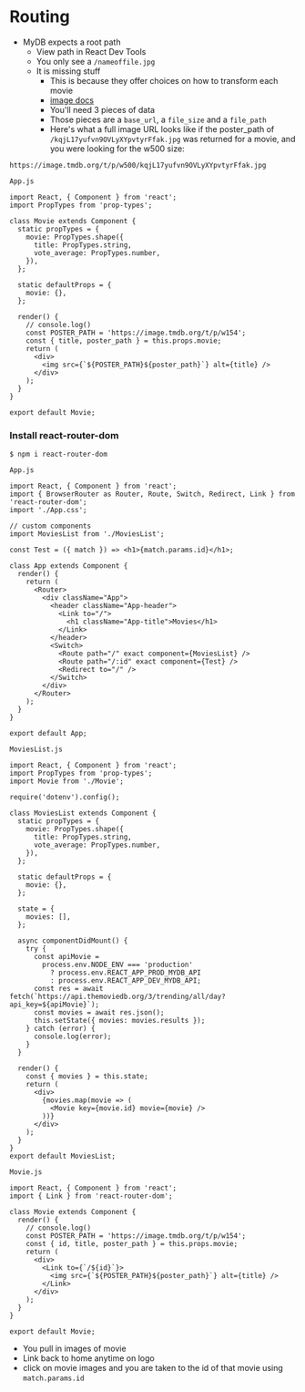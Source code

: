 # Routing
* MyDB expects a root path
    - View path in React Dev Tools
    - You only see a `/nameoffile.jpg`
    - It is missing stuff
        + This is because they offer choices on how to transform each movie
        + [image docs](https://developers.themoviedb.org/3/getting-started/images)
        + You'll need 3 pieces of data
        + Those pieces are a `base_url`, a `file_size` and a `file_path`
        + Here's what a full image URL looks like if the poster_path of `/kqjL17yufvn9OVLyXYpvtyrFfak.jpg` was returned for a movie, and you were looking for the w500 size:

`https://image.tmdb.org/t/p/w500/kqjL17yufvn9OVLyXYpvtyrFfak.jpg`

`App.js`

```
import React, { Component } from 'react';
import PropTypes from 'prop-types';

class Movie extends Component {
  static propTypes = {
    movie: PropTypes.shape({
      title: PropTypes.string,
      vote_average: PropTypes.number,
    }),
  };

  static defaultProps = {
    movie: {},
  };

  render() {
    // console.log()
    const POSTER_PATH = 'https://image.tmdb.org/t/p/w154';
    const { title, poster_path } = this.props.movie;
    return (
      <div>
        <img src={`${POSTER_PATH}${poster_path}`} alt={title} />
      </div>
    );
  }
}

export default Movie;
```

### Install react-router-dom
`$ npm i react-router-dom`

`App.js`

```
import React, { Component } from 'react';
import { BrowserRouter as Router, Route, Switch, Redirect, Link } from 'react-router-dom';
import './App.css';

// custom components
import MoviesList from './MoviesList';

const Test = ({ match }) => <h1>{match.params.id}</h1>;

class App extends Component {
  render() {
    return (
      <Router>
        <div className="App">
          <header className="App-header">
            <Link to="/">
              <h1 className="App-title">Movies</h1>
            </Link>
          </header>
          <Switch>
            <Route path="/" exact component={MoviesList} />
            <Route path="/:id" exact component={Test} />
            <Redirect to="/" />
          </Switch>
        </div>
      </Router>
    );
  }
}

export default App;

```

`MoviesList.js`

```
import React, { Component } from 'react';
import PropTypes from 'prop-types';
import Movie from './Movie';

require('dotenv').config();

class MoviesList extends Component {
  static propTypes = {
    movie: PropTypes.shape({
      title: PropTypes.string,
      vote_average: PropTypes.number,
    }),
  };

  static defaultProps = {
    movie: {},
  };

  state = {
    movies: [],
  };

  async componentDidMount() {
    try {
      const apiMovie =
        process.env.NODE_ENV === 'production'
          ? process.env.REACT_APP_PROD_MYDB_API
          : process.env.REACT_APP_DEV_MYDB_API;
      const res = await fetch(`https://api.themoviedb.org/3/trending/all/day?api_key=${apiMovie}`);
      const movies = await res.json();
      this.setState({ movies: movies.results });
    } catch (error) {
      console.log(error);
    }
  }

  render() {
    const { movies } = this.state;
    return (
      <div>
        {movies.map(movie => (
          <Movie key={movie.id} movie={movie} />
        ))}
      </div>
    );
  }
}
export default MoviesList;
```

`Movie.js`

```
import React, { Component } from 'react';
import { Link } from 'react-router-dom';

class Movie extends Component {
  render() {
    // console.log()
    const POSTER_PATH = 'https://image.tmdb.org/t/p/w154';
    const { id, title, poster_path } = this.props.movie;
    return (
      <div>
        <Link to={`/${id}`}>
          <img src={`${POSTER_PATH}${poster_path}`} alt={title} />
        </Link>
      </div>
    );
  }
}

export default Movie;
```

* You pull in images of movie
* Link back to home anytime on logo
* click on movie images and you are taken to the id of that movie using `match.params.id`
